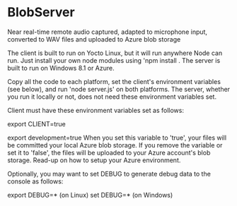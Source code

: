 # BlobServer
Near real-time remote audio captured, adapted to microphone input, converted to 
WAV files and uploaded to Azure blob storage

The client is built to run on Yocto Linux, but it will run anywhere Node can run.
Just install your own node modules using 'npm install <module name>.
The server is built to run on Windows 8.1 or Azure.

Copy all the code to each platform, set the client's environment variables (see below), 
and run 'node server.js' on both platforms. The server, whether you run it locally or not, 
does not need these environment variables set.

Client must have these environment variables set as follows:

export CLIENT=true

export development=true
When you set this variable to 'true', your files will be committed your local Azure blob storage.
If you remove the variable or set it to 'false', the files will be uploaded to your Azure account's
blob storage.  Read-up on how to setup your Azure environment.

Optionally, you may want to set DEBUG to generate debug data to the console as follows:

export DEBUG=*  (on Linux)
set DEBUG=*     (on Windows)

